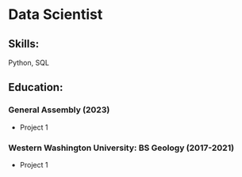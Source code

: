 # Data Scientist

## Skills: 
Python, SQL

## Education:
### General Assembly (2023)
- Project 1
### Western Washington University: BS Geology (2017-2021)
- Project 1
